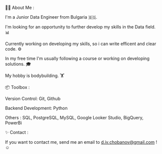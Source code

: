 🧑‍💻 About Me :

  I'm a Junior Data Engineer from Bulgaria 🇧🇬.

  I'm looking for an opportunity to further develop my skills in the Data field. 📊

  Currently working on developing my skills, so i can write efficent and clear code. ⚙️

  In my free time I'm usually following a course or working on developing solutions. 🎓

  My hobby is bodybuilding. 🏋️ 

📦 Toolbox :

   Version Control: Git, Github

   Backend Development: Python

   Others : SQL, PostgreSQL, MySQL, Google Looker Studio, BigQuery, PowerBi

✨ Contact :

  If you want to contact me, send me an email to d.iv.chobanov@gmail.com ! ☺️
 

